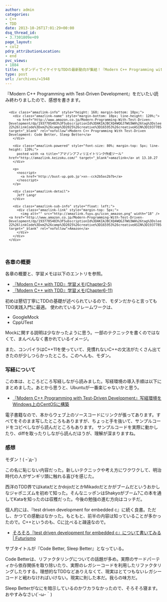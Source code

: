 ```yaml
---
author: admin
categories:
- C++
- TDD
date: 2013-10-26T17:01:29+00:00
dsq_thread_id:
- 3.7301809e+09
page_layout:
- col2
pdrp_attributionLocation:
- end
pvc_views:
- 1884
title: モダンディでイケイケなTDDの最新動向が集結！『Modern C++ Programming with Test-Driven Development』
type: post
url: /archives/=1948
---
```


『Modern C++ Programming with Test-Driven Development』をだいたい読み終わりましたので、感想を書きます。

<div class="amazlink-box" style="text-align: left; padding-bottom: 20px; font-size: small; /zoom: 1; overflow: hidden;">
  <div class="amazlink-list" style="clear: both;">
    <div class="amazlink-image" style="float: left; margin: 0px 12px 1px 0px;">
      <a href="http://www.amazon.co.jp/Modern-Programming-With-Test-Driven-Development/dp/1937785483%3FSubscriptionId%3DAKIAJBCXQ4WQGJ7WU3WA%26tag%3Dsleephacker-22%26linkCode%3Dxm2%26camp%3D2025%26creative%3D165953%26creativeASIN%3D1937785483" target="_blank" rel="nofollow"><img style="border: none;" alt="" src="http://ecx.images-amazon.com/images/I/41UOJBZ4qxL._SL160_.jpg" /></a>
    </div>
    
    <div class="amazlink-info" style="height: 160; margin-bottom: 10px;">
      <div class="amazlink-name" style="margin-bottom: 10px; line-height: 120%;">
        <a href="http://www.amazon.co.jp/Modern-Programming-With-Test-Driven-Development/dp/1937785483%3FSubscriptionId%3DAKIAJBCXQ4WQGJ7WU3WA%26tag%3Dsleephacker-22%26linkCode%3Dxm2%26camp%3D2025%26creative%3D165953%26creativeASIN%3D1937785483" target="_blank" rel="nofollow">Modern C++ Programming With Test-Driven Development: Code Better, Sleep Better</a>
      </div>
      
      <div class="amazlink-powered" style="font-size: 80%; margin-top: 5px; line-height: 120%;">
        posted with <a title="アマゾンアフィリエイトリンク作成ツール" href="http://amazlink.keizoku.com/" target="_blank">amazlink</a> at 13.10.27
      </div>
      
      <p>
        <noscript>
          <a href='http://bust-up.gob.jp'>xn--cck2b5as2b7b</a>
        </noscript>
      </p>
      
      <div class="amazlink-detail">
        Jeff Langr
      </div>
      
      <div class="amazlink-sub-info" style="float: left;">
        <div class="amazlink-link" style="margin-top: 5px;">
          <img alt="" src="http://amazlink.fuyu.gs/icon_amazon.png" width="18" /><a href="http://www.amazon.co.jp/Modern-Programming-With-Test-Driven-Development/dp/1937785483%3FSubscriptionId%3DAKIAJBCXQ4WQGJ7WU3WA%26tag%3Dsleephacker-22%26linkCode%3Dxm2%26camp%3D2025%26creative%3D165953%26creativeASIN%3D1937785483" target="_blank" rel="nofollow">Amazon</a>
        </div>
      </div>
    </div>
  </div>
</div>

### 各章の概要

各章の概要と、学習メモは以下のエントリを参照。

  * [『Modern C++ with TDD』学習メモ(Chapter2-5)][1]
  * [『Modern C++ with TDD』学習メモ(Chapter6-11)][2]

初めは懇切丁寧にTDDの基礎が述べられているので、モダンだからと言ってもTDD実践入門に最適。 使われているフレームワークは、

  * GoogleMock
  * CppUTest

Mockに関する説明は少なかったように思う。一部のテクニックを書くのではなくて、まんべんなく書かれているイメージ。

また、コンパイラはC++11を使っていて、見慣れないC++の文法がたくさん出てきたのが少しつらかったところ。このへんも、モダン。

### 写経について

この本は、ところどころ写経しながら読みました。写経環境の導入手順は以下にまとめました。あとから思うと、Ubuntuが一番楽じゃないかと思う。

  * [『Modern C++ Programming with Test-Driven Development』写経環境をWindows上のCentOSに構築][3]

電子書籍なので、本からウェブ上のソースコードにリンクが張ってあります。すべてをそのまま写したところもありますが、ちょっと手を抜いて、サンプルコードをコピペしながら読んだところもあります。 サンプルコードを実際に動かしたり、diffを取ったりしながら読んだほうが、理解が深まりますね。

### 感想

モダン！( ｰ\`дｰ´)

この名に恥じない内容だった。新しいテクニックや考え方にワクワクして、明治時代の人がザンギリ頭に触れる喜びを感じた。

西洋のTDD界ではkataだとかdojoだとかMikadoだとかがブームだというおかしなジャポニズムを初めて知った。そんなニッポンはShakyoがブーム?この本を通してKataを知ったのは収穫だった。今後の勉強の進む方向はコッチだ。

個人的には、『test driven development for embedded c』に続く良書。ただし、かつての感動はなかった。もともと、前半の内容は知っていることが多かったので。C++というのも、Cに比べると疎遠なので。

  * [そろそろ『test driven development for embedded c』について書いてみる | Futurismo][4]

サブタイトルが『Code Better, Sleep Better』となっている。

Code Betterは、リファクタリングについての話題が多め。実際のサードパーティから依存関係を取り除いたり、実際のレガシーコードを利用したリファクタリングしたりする。理想的なTDDなどありえなくて、現実はとてつもないレガシーコードと戦わなければいけない。現実に則した本だ。我らの味方だ。

Sleep Betterがなにを暗示しているのかワカラなかったので、そろそろ寝ます。おやすみなさい(´-ω-｀)

<div id="fastlookup_top" style="display: none;">
</div>

 [1]: https://futurismo.biz/archives/1847 "『Modern C++ with TDD』学習メモ(Chapter2-5)"
 [2]: https://futurismo.biz/archives/1946 "『Modern C++ with TDD』学習メモ(Chapter6-11)"
 [3]: https://futurismo.biz/archives/1832 "『Modern C++ Programming with Test-Driven Development』写経環境をWindows上のCentOSに構築"
 [4]: https://futurismo.biz/archives/172